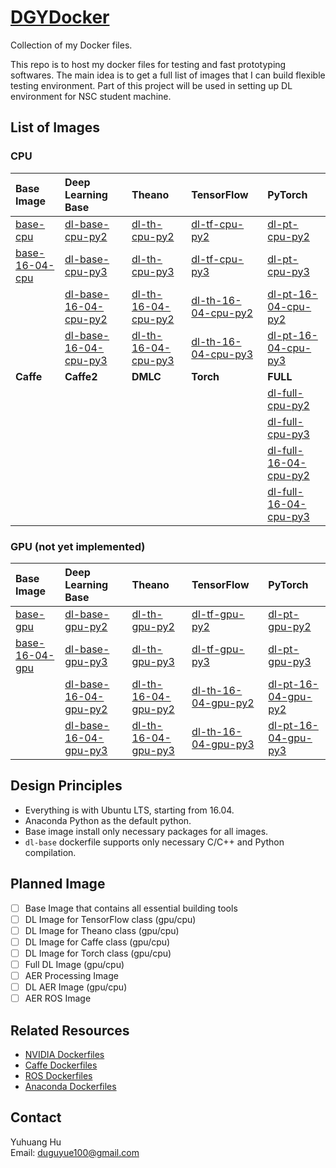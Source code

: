 # [DGYDocker](https://github.com/duguyue100/DGYDocker)

Collection of my Docker files.

This repo is to host my docker files for testing and fast prototyping softwares.
The main idea is to get a full list of images that I can build flexible testing environment.
Part of this project will be used in setting up DL environment for NSC student machine.

## List of Images

### CPU

|Base Image|Deep Learning Base|Theano|TensorFlow|PyTorch|
|:---------|:-----------------|:-----|:---------|:------|
|[base-cpu](./base/ubuntu-16-04-cpu)|[dl-base-cpu-py2](./dl-images/dl-base/ubuntu-16-04-cpu/python2)|[dl-th-cpu-py2](./dl-images/theano/ubuntu-16-04-cpu/python2)|[dl-tf-cpu-py2](./dl-images/tensorflow/ubuntu-16-04-cpu/python2)|[dl-pt-cpu-py2](./dl-images/pytorch/ubuntu-16-04-cpu/python2)|
|[base-16-04-cpu](./base/ubuntu-16-04-cpu)|[dl-base-cpu-py3](./dl-images/dl-base/ubuntu-16-04-cpu/python3)|[dl-th-cpu-py3](./dl-images/theano/ubuntu-16-04-cpu/python3)|[dl-tf-cpu-py3](./dl-images/tensorflow/ubuntu-16-04-cpu/python3)|[dl-pt-cpu-py3](./dl-images/pytorch/ubuntu-16-04-cpu/python3)|
||[dl-base-16-04-cpu-py2](./dl-images/dl-base/ubuntu-16-04-cpu/python2)|[dl-th-16-04-cpu-py2](./dl-images/theano/ubuntu-16-04-cpu/python2)|[dl-th-16-04-cpu-py2](./dl-images/tensorflow/ubuntu-16-04-cpu/python2)|[dl-pt-16-04-cpu-py2](./dl-images/pytorch/ubuntu-16-04-cpu/python2)|
||[dl-base-16-04-cpu-py3](./dl-images/dl-base/ubuntu-16-04-cpu/python3)|[dl-th-16-04-cpu-py3](./dl-images/theano/ubuntu-16-04-cpu/python3)|[dl-th-16-04-cpu-py3](./dl-images/tensorflow/ubuntu-16-04-cpu/python3)|[dl-pt-16-04-cpu-py3](./dl-images/pytorch/ubuntu-16-04-cpu/python3)|
|__Caffe__|__Caffe2__|__DMLC__|__Torch__|__FULL__|
|         |          |        |         |[dl-full-cpu-py2](./dl-images/full/ubuntu-16-04-cpu/python2)|
|         |          |        |         |[dl-full-cpu-py3](./dl-images/full/ubuntu-16-04-cpu/python3)|
|         |          |        |         |[dl-full-16-04-cpu-py2](./dl-images/full/ubuntu-16-04-cpu/python2)|
|         |          |        |         |[dl-full-16-04-cpu-py3](./dl-images/full/ubuntu-16-04-cpu/python3)|

### GPU (not yet implemented)

|Base Image|Deep Learning Base|Theano|TensorFlow|PyTorch|
|:---------|:-----------------|:-----|:---------|:------|
|[base-gpu](./base/ubuntu-16-04-gpu)|[dl-base-gpu-py2](./dl-images/dl-base/ubuntu-16-04-gpu/python2)|[dl-th-gpu-py2](./dl-images/theano/ubuntu-16-04-gpu/python2)|[dl-tf-gpu-py2](./dl-images/tensorflow/ubuntu-16-04-gpu/python2)|[dl-pt-gpu-py2](./dl-images/pytorch/ubuntu-16-04-gpu/python2)|
|[base-16-04-gpu](./base/ubuntu-16-04-gpu)|[dl-base-gpu-py3](./dl-images/dl-base/ubuntu-16-04-gpu/python3)|[dl-th-gpu-py3](./dl-images/theano/ubuntu-16-04-gpu/python3)|[dl-tf-gpu-py3](./dl-images/tensorflow/ubuntu-16-04-gpu/python3)|[dl-pt-gpu-py3](./dl-images/pytorch/ubuntu-16-04-gpu/python3)|
||[dl-base-16-04-gpu-py2](./dl-images/dl-base/ubuntu-16-04-gpu/python2)|[dl-th-16-04-gpu-py2](./dl-images/theano/ubuntu-16-04-gpu/python2)|[dl-th-16-04-gpu-py2](./dl-images/tensorflow/ubuntu-16-04-gpu/python2)|[dl-pt-16-04-gpu-py2](./dl-images/pytorch/ubuntu-16-04-gpu/python2)|
||[dl-base-16-04-gpu-py3](./dl-images/dl-base/ubuntu-16-04-gpu/python3)|[dl-th-16-04-gpu-py3](./dl-images/theano/ubuntu-16-04-gpu/python3)|[dl-th-16-04-gpu-py3](./dl-images/tensorflow/ubuntu-16-04-gpu/python3)|[dl-pt-16-04-gpu-py3](./dl-images/pytorch/ubuntu-16-04-gpu/python3)|

## Design Principles

+ Everything is with Ubuntu LTS, starting from 16.04.
+ Anaconda Python as the default python.
+ Base image install only necessary packages for all images.
+ `dl-base` dockerfile supports only necessary C/C++ and Python compilation.

## Planned Image

+ [ ] Base Image that contains all essential building tools
+ [ ] DL Image for TensorFlow class (gpu/cpu)
+ [ ] DL Image for Theano class (gpu/cpu)
+ [ ] DL Image for Caffe class (gpu/cpu)
+ [ ] DL Image for Torch class (gpu/cpu)
+ [ ] Full DL Image (gpu/cpu)
+ [ ] AER Processing Image
+ [ ] DL AER Image (gpu/cpu)
+ [ ] AER ROS Image

## Related Resources

+ [NVIDIA Dockerfiles](https://gitlab.com/nvidia/cuda)
+ [Caffe Dockerfiles](https://github.com/BVLC/caffe/tree/master/docker)
+ [ROS Dockerfiles](https://github.com/osrf/docker_images/tree/7ba58fc107b368d6409c22161070eb93e562f240/ros)
+ [Anaconda Dockerfiles](https://github.com/ContinuumIO/docker-images)

## Contact

Yuhuang Hu  
Email: duguyue100@gmail.com
